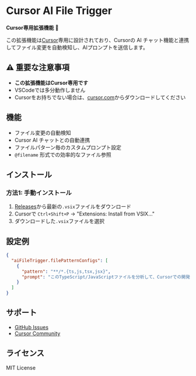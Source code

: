 # Cursor AI File Trigger

**Cursor専用拡張機能** 🎯

この拡張機能は[Cursor](https://cursor.com/)専用に設計されており、Cursorの AI チャット機能と連携してファイル変更を自動検知し、AIプロンプトを送信します。

## ⚠️ 重要な注意事項

- **この拡張機能はCursor専用です**
- VSCodeでは多分動作しません
- Cursorをお持ちでない場合は、[cursor.com](https://cursor.com/)からダウンロードしてください

## 機能

- ファイル変更の自動検知
- Cursor AI チャットとの自動連携
- ファイルパターン毎のカスタムプロンプト設定
- `@filename` 形式での効率的なファイル参照

## インストール

### 方法1: 手動インストール
1. [Releases](https://github.com/rotelstift/cursor-ai-file-trigger/releases)から最新の`.vsix`ファイルをダウンロード
2. Cursorで `Ctrl+Shift+P` → "Extensions: Install from VSIX..."
3. ダウンロードした`.vsix`ファイルを選択

## 設定例

```json
{
  "aiFileTrigger.filePatternConfigs": [
    {
      "pattern": "**/*.{ts,js,tsx,jsx}",
      "prompt": "このTypeScript/JavaScriptファイルを分析して、Cursorでの開発効率を上げるアドバイスをください。"
    }
  ]
}
```

## サポート

- [GitHub Issues](https://github.com/your-username/cursor-ai-file-trigger/issues)
- [Cursor Community](https://cursor.sh/community)

## ライセンス

MIT License
